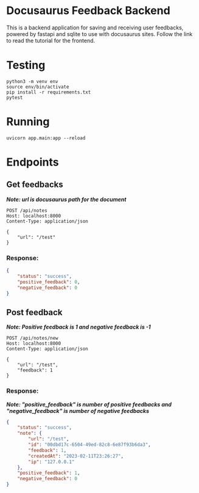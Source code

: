 # Docusaurus Feedback Backend
This is a backend application for saving and receiving user feedbacks, powered by fastapi and sqlite to use with docusaurus sites. Follow the link to read the tutorial for the frontend.

# Testing
```
python3 -m venv env
source env/bin/activate
pip install -r requirements.txt
pytest
```

# Running
```
uvicorn app.main:app --reload
```

# Endpoints

## Get feedbacks
***Note: url is docusaurus path for the document***
```http
POST /api/notes
Host: localhost:8000
Content-Type: application/json

{
    "url": "/test"
}
```
### Response:
```json
{
    "status": "success",
    "positive_feedback": 0,
    "negative_feedback": 0
}
```

## Post feedback
***Note: Positive feedback is 1 and negative feedback is -1***
```http
POST /api/notes/new
Host: localhost:8000
Content-Type: application/json

{
    "url": "/test",
    "feedback": 1
}
```
### Response:
***Note: "positive_feedback" is number of positive feedbacks and***
***"negative_feedback" is number of negative feedbacks***
```json
{
    "status": "success",
    "note": {
        "url": "/test",
        "id": "00dbd17c-6504-49ed-82c8-6e87f93b6da3",
        "feedback": 1,
        "createdAt": "2023-02-11T23:26:27",
        "ip": "127.0.0.1"
    },
    "positive_feedback": 1,
    "negative_feedback": 0
}
```
